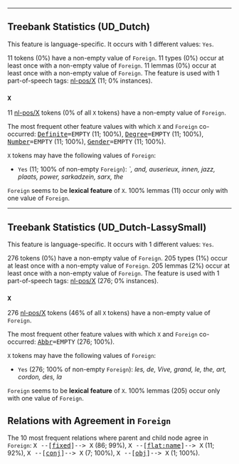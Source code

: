 

--------------------------------------------------------------------------------

## Treebank Statistics (UD_Dutch)

This feature is language-specific.
It occurs with 1 different values: `Yes`.

11 tokens (0%) have a non-empty value of `Foreign`.
11 types (0%) occur at least once with a non-empty value of `Foreign`.
11 lemmas (0%) occur at least once with a non-empty value of `Foreign`.
The feature is used with 1 part-of-speech tags: [nl-pos/X]() (11; 0% instances).

### `X`

11 [nl-pos/X]() tokens (0% of all `X` tokens) have a non-empty value of `Foreign`.

The most frequent other feature values with which `X` and `Foreign` co-occurred: <tt><a href="Definite.html">Definite</a>=EMPTY</tt> (11; 100%), <tt><a href="Degree.html">Degree</a>=EMPTY</tt> (11; 100%), <tt><a href="Number.html">Number</a>=EMPTY</tt> (11; 100%), <tt><a href="Gender.html">Gender</a>=EMPTY</tt> (11; 100%).

`X` tokens may have the following values of `Foreign`:

* `Yes` (11; 100% of non-empty `Foreign`): <em>`, and, auserieux, innen, jazz, plaats, power, sarkadzein, sarx, the</em>

`Foreign` seems to be **lexical feature** of `X`. 100% lemmas (11) occur only with one value of `Foreign`.



--------------------------------------------------------------------------------

## Treebank Statistics (UD_Dutch-LassySmall)

This feature is language-specific.
It occurs with 1 different values: `Yes`.

276 tokens (0%) have a non-empty value of `Foreign`.
205 types (1%) occur at least once with a non-empty value of `Foreign`.
205 lemmas (2%) occur at least once with a non-empty value of `Foreign`.
The feature is used with 1 part-of-speech tags: [nl-pos/X]() (276; 0% instances).

### `X`

276 [nl-pos/X]() tokens (46% of all `X` tokens) have a non-empty value of `Foreign`.

The most frequent other feature values with which `X` and `Foreign` co-occurred: <tt><a href="Abbr.html">Abbr</a>=EMPTY</tt> (276; 100%).

`X` tokens may have the following values of `Foreign`:

* `Yes` (276; 100% of non-empty `Foreign`): <em>les, de, Vive, grand, le, the, art, cordon, des, la</em>

`Foreign` seems to be **lexical feature** of `X`. 100% lemmas (205) occur only with one value of `Foreign`.

## Relations with Agreement in `Foreign`

The 10 most frequent relations where parent and child node agree in `Foreign`:
<tt>X --[<a href="../dep/fixed.html">fixed</a>]--> X</tt> (86; 99%),
<tt>X --[<a href="../dep/flat:name.html">flat:name</a>]--> X</tt> (11; 92%),
<tt>X --[<a href="../dep/conj.html">conj</a>]--> X</tt> (7; 100%),
<tt>X --[<a href="../dep/obj.html">obj</a>]--> X</tt> (1; 100%).

